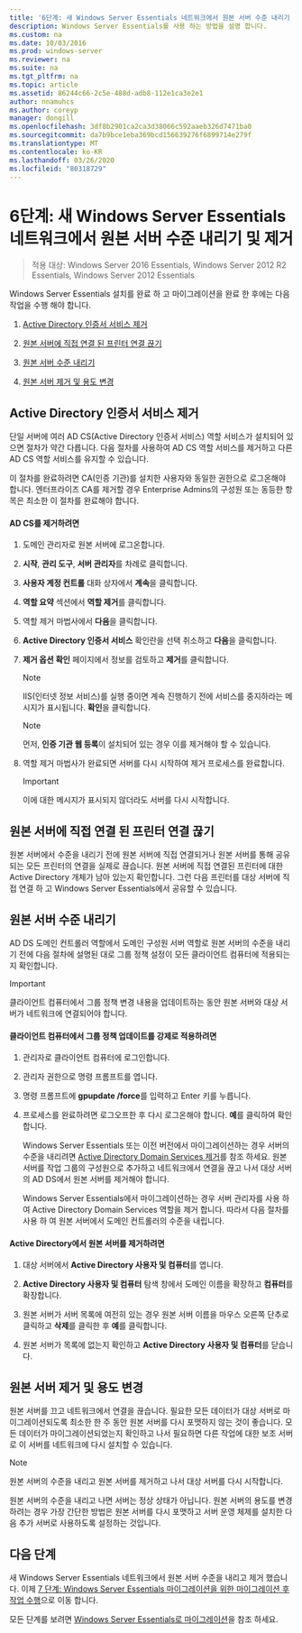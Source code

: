 ```yaml
---
title: '6단계: 새 Windows Server Essentials 네트워크에서 원본 서버 수준 내리기 및 제거'
description: Windows Server Essentials를 사용 하는 방법을 설명 합니다.
ms.custom: na
ms.date: 10/03/2016
ms.prod: windows-server
ms.reviewer: na
ms.suite: na
ms.tgt_pltfrm: na
ms.topic: article
ms.assetid: 86244c66-2c5e-488d-adb8-112e1ca3e2e1
author: nnamuhcs
ms.author: coreyp
manager: dongill
ms.openlocfilehash: 3df8b2901ca2ca3d38066c592aaeb326d7471ba0
ms.sourcegitcommit: da7b9bce1eba369bcd156639276f6899714e279f
ms.translationtype: MT
ms.contentlocale: ko-KR
ms.lasthandoff: 03/26/2020
ms.locfileid: "80318729"
---
```

# <a name="step-6-demote-and-remove-the-source-server-from-the-new-windows-server-essentials-network"></a>6단계: 새 Windows Server Essentials 네트워크에서 원본 서버 수준 내리기 및 제거

>적용 대상: Windows Server 2016 Essentials, Windows Server 2012 R2 Essentials, Windows Server 2012 Essentials

Windows Server Essentials 설치를 완료 하 고 마이그레이션을 완료 한 후에는 다음 작업을 수행 해야 합니다.  
  
1.  [Active Directory 인증서 서비스 제거](Step-6--Demote-and-remove-the-Source-Server-from-the-new-Windows-Server-Essentials-network.md#BKMK_ADCS)  
  
2.  [원본 서버에 직접 연결 된 프린터 연결 끊기](Step-6--Demote-and-remove-the-Source-Server-from-the-new-Windows-Server-Essentials-network.md#BKMK_PhysicallyDisconnect)  
  
3.  [원본 서버 수준 내리기](Step-6--Demote-and-remove-the-Source-Server-from-the-new-Windows-Server-Essentials-network.md#BKMK_DemoteTheSourceServer)  
  
4.  [원본 서버 제거 및 용도 변경](Step-6--Demote-and-remove-the-Source-Server-from-the-new-Windows-Server-Essentials-network.md#BKMK_RemoveTheSourceServer)  
  
##  <a name="remove-active-directory-certificate-services"></a><a name="BKMK_ADCS"></a>Active Directory 인증서 서비스 제거  
 단일 서버에 여러 AD CS(Active Directory 인증서 서비스) 역할 서비스가 설치되어 있으면 절차가 약간 다릅니다. 다음 절차를 사용하여 AD CS 역할 서비스를 제거하고 다른 AD CS 역할 서비스를 유지할 수 있습니다.  
  
 이 절차를 완료하려면 CA(인증 기관)를 설치한 사용자와 동일한 권한으로 로그온해야 합니다. 엔터프라이즈 CA를 제거할 경우 Enterprise Admins의 구성원 또는 동등한 항목은 최소한 이 절차를 완료해야 합니다.  
  
#### <a name="to-remove-ad-cs"></a>AD CS를 제거하려면  
  
1.  도메인 관리자로 원본 서버에 로그온합니다.  
  
2.  **시작**, **관리 도구**, **서버 관리자**를 차례로 클릭합니다.  
  
3.  **사용자 계정 컨트롤** 대화 상자에서 **계속**을 클릭합니다.  
  
4.  **역할 요약** 섹션에서 **역할 제거**를 클릭합니다.  
  
5.  역할 제거 마법사에서 **다음**을 클릭합니다.  
  
6.  **Active Directory 인증서 서비스** 확인란을 선택 취소하고 **다음**을 클릭합니다.  
  
7.  **제거 옵션 확인** 페이지에서 정보를 검토하고 **제거**를 클릭합니다.  
  
    > [!NOTE]
    >  IIS(인터넷 정보 서비스)를 실행 중이면 계속 진행하기 전에 서비스를 중지하라는 메시지가 표시됩니다. **확인**을 클릭합니다.  
  
    > [!NOTE]
    >  먼저, **인증 기관 웹 등록**이 설치되어 있는 경우 이를 제거해야 할 수 있습니다.  
  
8.  역할 제거 마법사가 완료되면 서버를 다시 시작하여 제거 프로세스를 완료합니다.  
  
    > [!IMPORTANT]
    >  이에 대한 메시지가 표시되지 않더라도 서버를 다시 시작합니다.  
  
##  <a name="disconnect-printers-that-are-directly-connected-to-the-source-server"></a><a name="BKMK_PhysicallyDisconnect"></a>원본 서버에 직접 연결 된 프린터 연결 끊기  
 원본 서버에서 수준을 내리기 전에 원본 서버에 직접 연결되거나 원본 서버를 통해 공유되는 모든 프린터의 연결을 실제로 끊습니다. 원본 서버에 직접 연결된 프린터에 대한 Active Directory 개체가 남아 있는지 확인합니다. 그런 다음 프린터를 대상 서버에 직접 연결 하 고 Windows Server Essentials에서 공유할 수 있습니다.  
  
##  <a name="demote-the-source-server"></a><a name="BKMK_DemoteTheSourceServer"></a>원본 서버 수준 내리기  
 AD DS 도메인 컨트롤러 역할에서 도메인 구성원 서버 역할로 원본 서버의 수준을 내리기 전에 다음 절차에 설명된 대로 그룹 정책 설정이 모든 클라이언트 컴퓨터에 적용되는지 확인합니다.  
  
> [!IMPORTANT]
>  클라이언트 컴퓨터에서 그룹 정책 변경 내용을 업데이트하는 동안 원본 서버와 대상 서버가 네트워크에 연결되어야 합니다.  
  
#### <a name="to-force-a-group-policy-update-on-a-client-computer"></a>클라이언트 컴퓨터에서 그룹 정책 업데이트를 강제로 적용하려면  
  
1. 관리자로 클라이언트 컴퓨터에 로그인합니다.  
  
2. 관리자 권한으로 명령 프롬프트를 엽니다.  
  
3. 명령 프롬프트에 **gpupdate /force**를 입력하고 Enter 키를 누릅니다.  
  
4. 프로세스를 완료하려면 로그오프한 후 다시 로그온해야 합니다. **예**를 클릭하여 확인합니다.  
  
   Windows Server Essentials 또는 이전 버전에서 마이그레이션하는 경우 서버의 수준을 내리려면 [Active Directory Domain Services 제거](https://technet.microsoft.com/library/hh472163.aspx)를 참조 하세요. 원본 서버를 작업 그룹의 구성원으로 추가하고 네트워크에서 연결을 끊고 나서 대상 서버의 AD DS에서 원본 서버를 제거해야 합니다.  
  
   Windows Server Essentials에서 마이그레이션하는 경우 서버 관리자를 사용 하 여 Active Directory Domain Services 역할을 제거 합니다. 따라서 다음 절차를 사용 하 여 원본 서버에서 도메인 컨트롤러의 수준을 내립니다.  
  
#### <a name="to-remove-the-source-server-from-active-directory"></a>Active Directory에서 원본 서버를 제거하려면  
  
1.  대상 서버에서 **Active Directory 사용자 및 컴퓨터**를 엽니다.  
  
2.  **Active Directory 사용자 및 컴퓨터** 탐색 창에서 도메인 이름을 확장하고 **컴퓨터**를 확장합니다.  
  
3.  원본 서버가 서버 목록에 여전히 있는 경우 원본 서버 이름을 마우스 오른쪽 단추로 클릭하고 **삭제**를 클릭한 후 **예**를 클릭합니다.  
  
4.  원본 서버가 목록에 없는지 확인하고 **Active Directory 사용자 및 컴퓨터**를 닫습니다.  
  
##  <a name="remove-and-repurpose-the-source-server"></a><a name="BKMK_RemoveTheSourceServer"></a>원본 서버 제거 및 용도 변경  
 원본 서버를 끄고 네트워크에서 연결을 끊습니다. 필요한 모든 데이터가 대상 서버로 마이그레이션되도록 최소한 한 주 동안 원본 서버를 다시 포맷하지 않는 것이 좋습니다. 모든 데이터가 마이그레이션되었는지 확인하고 나서 필요하면 다른 작업에 대한 보조 서버로 이 서버를 네트워크에 다시 설치할 수 있습니다.  
  
> [!NOTE]
>  원본 서버의 수준을 내리고 원본 서버를 제거하고 나서 대상 서버를 다시 시작합니다.  
  
 원본 서버의 수준을 내리고 나면 서버는 정상 상태가 아닙니다. 원본 서버의 용도를 변경하려는 경우 가장 간단한 방법은 원본 서버를 다시 포맷하고 서버 운영 체제를 설치한 다음 추가 서버로 사용하도록 설정하는 것입니다.  
  
## <a name="next-steps"></a>다음 단계  
 새 Windows Server Essentials 네트워크에서 원본 서버 수준을 내리고 제거 했습니다. 이제 [7 단계: Windows Server Essentials 마이그레이션을 위한 마이그레이션 후 작업 수행](Step-7--Perform-post-migration-tasks-for-the-Windows-Server-Essentials-migration.md)으로 이동 합니다.  
  

모든 단계를 보려면 [Windows Server Essentials로 마이그레이션](Migrate-from-Previous-Versions-to-Windows-Server-Essentials-or-Windows-Server-Essentials-Experience.md)을 참조 하세요.

